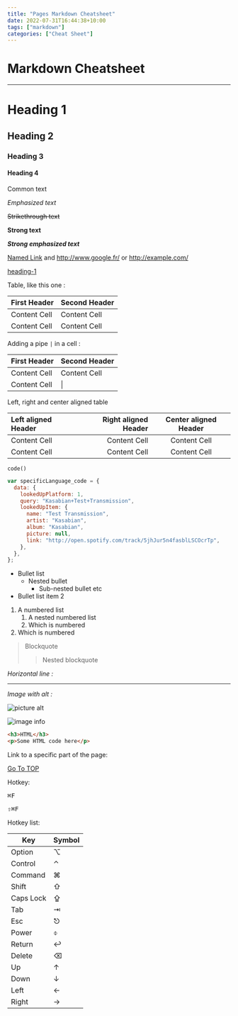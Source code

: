 ```yaml
---
title: "Pages Markdown Cheatsheet"
date: 2022-07-31T16:44:38+10:00
tags: ["markdown"]
categories: ["Cheat Sheet"]
---
```


# Markdown Cheatsheet<a name="TOP"></a>

---

# Heading 1

## Heading 2

### Heading 3

#### Heading 4

Common text

_Emphasized text_

~~Strikethrough text~~

**Strong text**

**_Strong emphasized text_**

[Named Link](http://www.google.fr/ "Named link title") and http://www.google.fr/ or <http://example.com/>

[heading-1](#heading-1 "Goto heading-1")

Table, like this one :

| First Header | Second Header |
| ------------ | ------------- |
| Content Cell | Content Cell  |
| Content Cell | Content Cell  |

Adding a pipe `|` in a cell :

| First Header | Second Header |
| ------------ | ------------- |
| Content Cell | Content Cell  |
| Content Cell | \|            |

Left, right and center aligned table

| Left aligned Header | Right aligned Header | Center aligned Header |
| :------------------ | -------------------: | :-------------------: |
| Content Cell        |         Content Cell |     Content Cell      |
| Content Cell        |         Content Cell |     Content Cell      |

`code()`

```javascript
var specificLanguage_code = {
  data: {
    lookedUpPlatform: 1,
    query: "Kasabian+Test+Transmission",
    lookedUpItem: {
      name: "Test Transmission",
      artist: "Kasabian",
      album: "Kasabian",
      picture: null,
      link: "http://open.spotify.com/track/5jhJur5n4fasblLSCOcrTp",
    },
  },
};
```

- Bullet list
  - Nested bullet
    - Sub-nested bullet etc
- Bullet list item 2

1. A numbered list
   1. A nested numbered list
   2. Which is numbered
2. Which is numbered

> Blockquote
>
> > Nested blockquote

_Horizontal line :_

---

_Image with alt :_

![picture alt](http://via.placeholder.com/200x150 "Title is optional")

![image info](./pictures/image.png)

```html
<h3>HTML</h3>
<p>Some HTML code here</p>
```

Link to a specific part of the page:

[Go To TOP](#TOP)

Hotkey:

<kbd>⌘F</kbd>

<kbd>⇧⌘F</kbd>

Hotkey list:

| Key       | Symbol |
| --------- | ------ |
| Option    | ⌥      |
| Control   | ⌃      |
| Command   | ⌘      |
| Shift     | ⇧      |
| Caps Lock | ⇪      |
| Tab       | ⇥      |
| Esc       | ⎋      |
| Power     | ⌽      |
| Return    | ↩      |
| Delete    | ⌫      |
| Up        | ↑      |
| Down      | ↓      |
| Left      | ←      |
| Right     | →      |
